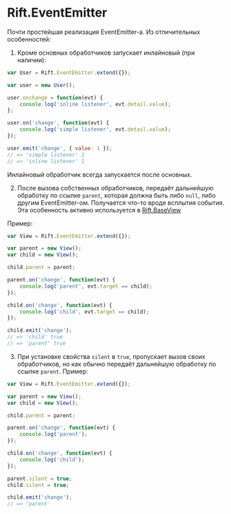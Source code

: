 # Rift.EventEmitter

Почти простейшая реализация EventEmitter-а. Из отличительных особенностей:

1. Кроме основных обработчиков запускает инлайновый (при наличии):

```js
var User = Rift.EventEmitter.extend({});

var user = new User();

user.onchange = function(evt) {
	console.log('inline listener', evt.detail.value);
};

user.on('change', function(evt) {
	console.log('simple listener', evt.detail.value);
});

user.emit('change', { value: 1 });
// => 'simple listener' 1
// => 'inline listener' 1
```

Инлайновый обработчик всегда запускается после основных.

2. После вызова собственных обработчиков, передаёт дальнейшую обработку по ссылке `parent`, которая должна быть либо `null`, либо другим EventEmitter-ом. Получается что-то вроде всплытия события. Эта особенность активно используется в [Rift.BaseView](https://github.com/2gis/RiftJS/blob/master/docs/BaseView.ru.md)

Пример:

```js
var View = Rift.EventEmitter.extend({});

var parent = new View();
var child = new View();

child.parent = parent;

parent.on('change', function(evt) {
	console.log('parent', evt.target == child);
});

child.on('change', function(evt) {
	console.log('child', evt.target == child);
});

child.emit('change');
// => 'child' true
// => 'parent' true
```

3. При установке свойства `silent` в `true`, пропускает вызов своих обработчиков, но как обычно передаёт дальнейшую обработку по ссылке `parent`. Пример:

```js
var View = Rift.EventEmitter.extend({});

var parent = new View();
var child = new View();

child.parent = parent;

parent.on('change', function(evt) {
	console.log('parent');
});

child.on('change', function(evt) {
	console.log('child');
});

parent.silent = true;
child.silent = true;

child.emit('change');
// => 'parent'
```
